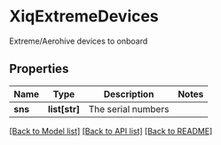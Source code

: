 # XiqExtremeDevices

Extreme/Aerohive devices to onboard
## Properties
Name | Type | Description | Notes
------------ | ------------- | ------------- | -------------
**sns** | **list[str]** | The serial numbers | 

[[Back to Model list]](../README.md#documentation-for-models) [[Back to API list]](../README.md#documentation-for-api-endpoints) [[Back to README]](../README.md)


